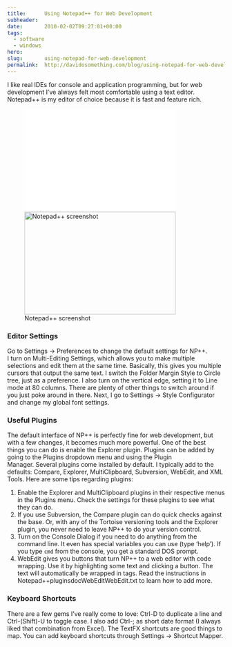 ```yaml
---
title:      Using Notepad++ for Web Development
subheader:  
date:       2010-02-02T09:27:01+00:00
tags:
  - software
  - windows
hero:       
slug:       using-notepad-for-web-development
permalink:  http://davidosomething.com/blog/using-notepad-for-web-development/
---
```



<p>I like real IDEs for console and application programming, but for web development I&#8217;ve always felt most comfortable using a text editor. Notepad++ is my editor of choice because it is fast and feature rich.</p>
<figure id="attachment_9" style="width: 350px;" class="wp-caption aligncenter"><a href="http://davidosomething.com/content/uploads/npp.png"><img src="data:image/gif;base64,R0lGODdhAQABAPAAAP///wAAACwAAAAAAQABAEACAkQBADs=" data-lazy-type="image" data-lazy-src="http://davidosomething.com/content/uploads/npp-350x238.png" alt="Notepad++ screenshot" title="Notepad++ screenshot" width="350" height="238" class="lazy lazy-hidden size-medium wp-image-9" /><noscript><img src="http://davidosomething.com/content/uploads/npp-350x238.png" alt="Notepad++ screenshot" title="Notepad++ screenshot" width="350" height="238" class="size-medium wp-image-9" /></noscript></a><figcaption class="wp-caption-text">Notepad++ screenshot</figcaption></figure>
<h3>Editor Settings</h3>
<p>Go to Settings -> Preferences to change the default settings for NP++.<br />
I turn on Multi-Editing Settings, which allows you to make multiple selections and edit them at the same time. Basically, this gives you multiple cursors that output the same text. I switch the Folder Margin Style to Circle tree, just as a preference. I also turn on the vertical edge, setting it to Line mode at 80 columns. There are plenty of other things to switch around if you just poke around in there. Next, I go to Settings -> Style Configurator and change my global font settings.</p>
<h3>Useful Plugins</h3>
<p>The default interface of NP++ is perfectly fine for web development, but with a few changes, it becomes much more powerful. One of the best things you can do is enable the Explorer plugin. Plugins can be added by going to the Plugins dropdown menu and using the Plugin<br />
Manager. Several plugins come installed by default. I typically add to the defaults: Compare, Explorer, MultiClipboard, Subversion, WebEdit, and XML Tools. Here are some tips regarding plugins:</p>
<ol>
<li>Enable the Explorer and MultiClipboard plugins in their respective menus in the Plugins menu. Check the settings for these plugins to see what they can do.</li>
<li>If you use Subversion, the Compare plugin can do quick checks against the base. Or, with any of the Tortoise versioning tools and the Explorer plugin, you never need to leave NP++ to do your version control.</li>
<li>Turn on the Console Dialog if you need to do anything from the command line. It even has special variables you can use (type &#8216;help&#8217;). If you type <code>cmd</code> from the console, you get a standard DOS prompt.</li>
<li>WebEdit gives you buttons that turn NP++ to a web editor with code wrapping. Use it by highlighting some text and clicking a button. The text will automatically be wrapped in tags. Read the instructions in Notepad++pluginsdocWebEditWebEdit.txt to learn how to add more.</li>
</ol>
<h3>Keyboard Shortcuts</h3>
<p>There are a few gems I&#8217;ve really come to love: Ctrl-D to duplicate a line and Ctrl-(Shift)-U to toggle case. I also add Ctrl-; as short date format (I always liked that combination from Excel). The TextFX shortcuts are good things to map. You can add keyboard shortcuts through Settings -> Shortcut Mapper.</p>

